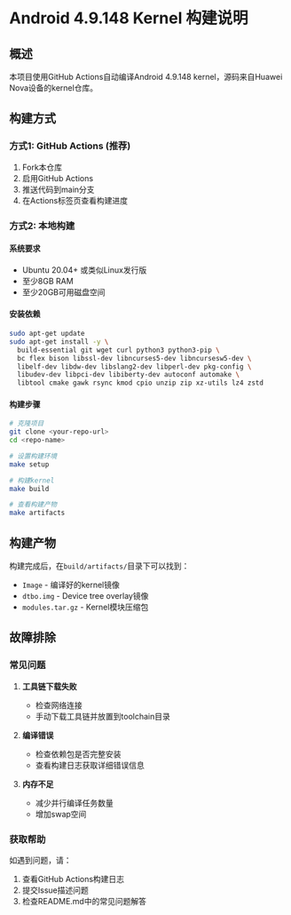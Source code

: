 # Android 4.9.148 Kernel 构建说明

## 概述

本项目使用GitHub Actions自动编译Android 4.9.148 kernel，源码来自Huawei Nova设备的kernel仓库。

## 构建方式

### 方式1: GitHub Actions (推荐)

1. Fork本仓库
2. 启用GitHub Actions
3. 推送代码到main分支
4. 在Actions标签页查看构建进度

### 方式2: 本地构建

#### 系统要求
- Ubuntu 20.04+ 或类似Linux发行版
- 至少8GB RAM
- 至少20GB可用磁盘空间

#### 安装依赖
```bash
sudo apt-get update
sudo apt-get install -y \
  build-essential git wget curl python3 python3-pip \
  bc flex bison libssl-dev libncurses5-dev libncursesw5-dev \
  libelf-dev libdw-dev libslang2-dev libperl-dev pkg-config \
  libudev-dev libpci-dev libiberty-dev autoconf automake \
  libtool cmake gawk rsync kmod cpio unzip zip xz-utils lz4 zstd
```

#### 构建步骤
```bash
# 克隆项目
git clone <your-repo-url>
cd <repo-name>

# 设置构建环境
make setup

# 构建kernel
make build

# 查看构建产物
make artifacts
```

## 构建产物

构建完成后，在`build/artifacts/`目录下可以找到：
- `Image` - 编译好的kernel镜像
- `dtbo.img` - Device tree overlay镜像
- `modules.tar.gz` - Kernel模块压缩包

## 故障排除

### 常见问题

1. **工具链下载失败**
   - 检查网络连接
   - 手动下载工具链并放置到toolchain目录

2. **编译错误**
   - 检查依赖包是否完整安装
   - 查看构建日志获取详细错误信息

3. **内存不足**
   - 减少并行编译任务数量
   - 增加swap空间

### 获取帮助

如遇到问题，请：
1. 查看GitHub Actions构建日志
2. 提交Issue描述问题
3. 检查README.md中的常见问题解答
